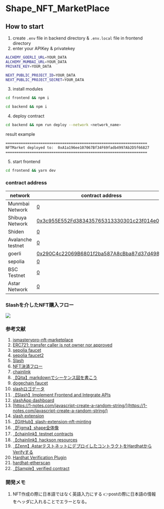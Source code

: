 # Shape_NFT_MarketPlace

## How to start

1. create `.env` file in backend directory & `.env.local` file in frontend directory
2. enter your APIKey & privatekey

```zsh
ALCHEMY_GOERLI_URL=YOUR_DATA
ALCHEMY_MUMBAI_URL=YOUR_DATA
PRIVATE_KEY=YOUR_DATA
```

```zsh
NEXT_PUBLIC_PROJECT_ID=YOUR_DATA
NEXT_PUBLIC_PROJECT_SECRET=YOUR_DATA
```

3. install modules

```bash
cd frontend && npm i
```

```bash
cd backend && npm i
```

4. deploy contract

```bash
cd backend && npm run deploy --network <network_name>
```

result example

```zsh
=================================================================
NFTMarket deployed to:  0xA1a196ee107067Bf34F69fadb4997Ab2D5f66827
=================================================================
```

5. start frontend

```bash
cd frontend && yarn dev
```

### contract address

| network           | contract address                             |
| ----------------- | -------------------------------------------- |
| Munmbai Network   | [0](https://mumbai.polygonscan.com/address/) |
| Shibuya Network   | [0x3c955E552Fd383435765313330301c23f014e0a6](https://blockscout.com/shibuya/address/0x3c955E552Fd383435765313330301c23f014e0a6) |
| Shiden            | [0](https://blockscout.com/shiden/address/)  |
| Avalanche testnet | [0](https://testnet.snowtrace.io/address/)   |
| goerli            | [0x290C4c22069B6801f2ba587A8cBba87d37d4980C](https://goerli.etherscan.io/address/0x290C4c22069B6801f2ba587A8cBba87d37d4980C)    |
| sepolia           | [0](https://sepolia.etherscan.io/address/)   |
| BSC Testnet       | [0](https://testnet.bscscan.com/address/)    |
| Astar Network     | [0](https://blockscout.com/astar/address/)   |

### Slashを介したNFT購入フロー

[![](https://mermaid.ink/img/pako:eNqVU09LAkEc_Soyhy7VF9hDEEXHLnbcy-BOKelq63gIEZoZKCEDCyMKwrKyMjKif7b6bX6uq9-i2R3dlEptD8vAvDe_9968yaJI0iBIQ2mylSFmhCzH8IaFE7oZkh-N0TjRQuk4TkeBH7Wb-8BOgJU7z3ankQdxDOIRREuBQVTlGvi7_M8vLMyGozhFFlMpLQT8Dfg1iDywB-AV4E_Am8A_J_FWV9bcU7t7WehWWeeZK_hg24d6wnyoUuSWmr3zipzSYx_ubbNP6IMCwlLSpBaOUE2RnL2qW9x1DlvAXpw9WzpUPByn_WPbjUdf-R2Ie08qK0hZbqnsh1EDJlO5kqk4F69OMa_IweDBsJ_TQyPj62XpcxzXs_3NDaJR9OGAgpCmp0_S7Efs1Atte7e3c-aWbxSBxNNkmoj-nYyqFYgHEEUQQhZmemtjuX-7C6SPGDSNXzoU9NNfAav_Xruhng5XfDTIGe8mKna3doDmUIJYCRwz5GvMemfoiEZJguhIk0sDW5s60s2cxOEMTYa3zQjSqJUhcyiTMjAdvFykrWN5L7kvtPLKpw?type=png)](https://mermaid.live/edit#pako:eNqVU09LAkEc_Soyhy7VF9hDEEXHLnbcy-BOKelq63gIEZoZKCEDCyMKwrKyMjKif7b6bX6uq9-i2R3dlEptD8vAvDe_9968yaJI0iBIQ2mylSFmhCzH8IaFE7oZkh-N0TjRQuk4TkeBH7Wb-8BOgJU7z3ankQdxDOIRREuBQVTlGvi7_M8vLMyGozhFFlMpLQT8Dfg1iDywB-AV4E_Am8A_J_FWV9bcU7t7WehWWeeZK_hg24d6wnyoUuSWmr3zipzSYx_ubbNP6IMCwlLSpBaOUE2RnL2qW9x1DlvAXpw9WzpUPByn_WPbjUdf-R2Ie08qK0hZbqnsh1EDJlO5kqk4F69OMa_IweDBsJ_TQyPj62XpcxzXs_3NDaJR9OGAgpCmp0_S7Efs1Atte7e3c-aWbxSBxNNkmoj-nYyqFYgHEEUQQhZmemtjuX-7C6SPGDSNXzoU9NNfAav_Xruhng5XfDTIGe8mKna3doDmUIJYCRwz5GvMemfoiEZJguhIk0sDW5s60s2cxOEMTYa3zQjSqJUhcyiTMjAdvFykrWN5L7kvtPLKpw)

### 参考文献

1. [jsmasterypro-nft-marketplace](https://gitfront.io/r/user-6930330/yQ8XwQZYNAat/jsmasterypro-nft-marketplace/)
2. [ERC721: transfer caller is not owner nor approved](https://stackoverflow.com/questions/69302320/erc721-transfer-caller-is-not-owner-nor-approved)
3. [sepolia faucet](https://sepoliafaucet.net/)
4. [sepolia faucet2](https://faucet-sepolia.rockx.com/)
5. [Slash](https://slash.fi/)
6. [NFT決済フロー](https://mermaid.live/edit#pako:eNqVU09LAkEc_Soyhy7VF9hDEEXHLnbcy-BOKelq63gIEZoZKCEDCyMKwrKyMjKif7b6bX6uq9-i2R3dlEptD8vAvDe_9968yaJI0iBIQ2mylSFmhCzH8IaFE7oZkh-N0TjRQuk4TkeBH7Wb-8BOgJU7z3ankQdxDOIRREuBQVTlGvi7_M8vLMyGozhFFlMpLQT8Dfg1iDywB-AV4E_Am8A_J_FWV9bcU7t7WehWWeeZK_hg24d6wnyoUuSWmr3zipzSYx_ubbNP6IMCwlLSpBaOUE2RnL2qW9x1DlvAXpw9WzpUPByn_WPbjUdf-R2Ie08qK0hZbqnsh1EDJlO5kqk4F69OMa_IweDBsJ_TQyPj62XpcxzXs_3NDaJR9OGAgpCmp0_S7Efs1Atte7e3c-aWbxSBxNNkmoj-nYyqFYgHEEUQQhZmemtjuX-7C6SPGDSNXzoU9NNfAav_Xruhng5XfDTIGe8mKna3doDmUIJYCRwz5GvMemfoiEZJguhIk0sDW5s60s2cxOEMTYa3zQjSqJUhcyiTMjAdvFykrWN5L7kvtPLKpw)
7. [chainlink](https://docs.chain.link/data-feeds/price-feeds/)
8. [【Qita】markdownでシーケンス図を書こう](https://qiita.com/konitech913/items/90f91687cfe7ece50020)
9. [dogechain faucet](https://faucet.dogechain.dog/)
10. [slashロゴデータ](https://slash.fi/media_kit)
11. [【Slash】Implement Frontend and Integrate APIs](https://slash-fi.gitbook.io/docs/integration-guide/integration-guide/window-widget-integration/implement-frontend-and-integrate-apis)
12. [slashApp dashboard](https://testnet.slash.fi/admin/dashboard)
13. [https://1-notes.com/javascript-create-a-random-string/](https://1-notes.com/javascript-create-a-random-string/)
14. [slash extension](https://ext.slash.fi/)
15. [【GitHub】slash-extension-nft-minting](https://github.com/mashharuki/slash-extension-nft-minting)
16. [【Figma】shape全体像](https://www.figma.com/file/dklO5wpMlUXHhNfJ2TGzj7/Shape?node-id=0%3A1)
17. [【chainlink】testnet contracts](https://docs.chain.link/any-api/testnet-oracles/)
18. [【chainlink】hackson resources](https://docs.chain.link/resources/hackathon-resources)
19. [【Zenn】AstarテストネットにデプロイしたコントラクトをHardhatからVerifyする](https://zenn.dev/pokena/articles/f54111c987e0c5)
20. [Hardhat Verification Plugin](https://docs.blockscout.com/for-users/verifying-a-smart-contract/hardhat-verification-plugin#config-file)
21. [hardhat-etherscan](https://hardhat.org/hardhat-runner/plugins/nomiclabs-hardhat-etherscan#adding-support-for-other-networks)
22. [【Sample】verified contract](https://blockscout.com/shibuya/address/0x83f15ccdD1278908dF5bC646E903afE2f342deC1)

### 開発メモ
1. NFT作成の際に日本語ではなく英語入力にする
👉postの際に日本語の情報をヘッダに入れることでエラーとなる。